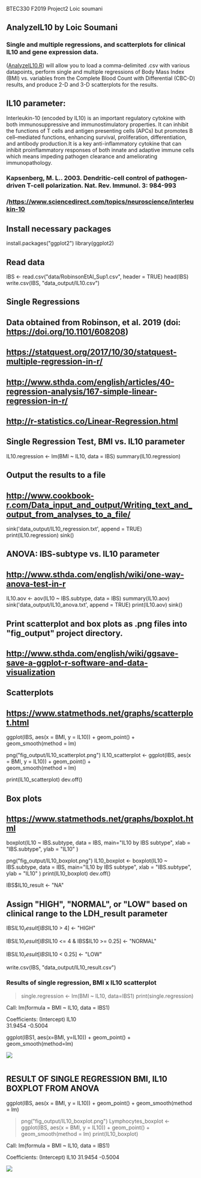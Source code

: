  BTEC330 F2019 Project2 Loic soumani
## AnalyzeIL10 by Loic Soumani

### Single and multiple regressions, and scatterplots for clinical IL10 and gene expression data.
([AnalyzeIL10.R](../master/AnalyzeIL10.R)) will allow you to load a comma-delimited .csv with various datapoints, perform single and multiple regressions of Body Mass Index (BMI) vs. variables from the Complete Blood Count with Differential (CBC-D) results, and produce 2-D and 3-D scatterplots for the results. 

## IL10 parameter:
 Interleukin-10 (encoded by IL10) is an important regulatory cytokine with both immunosuppressive and immunostimulatory properties. It can inhibit the functions of T cells and antigen presenting cells (APCs) but promotes B cell–mediated functions, enhancing survival, proliferation, differentiation, and antibody production.It is a key anti-inflammatory cytokine that can inhibit proinflammatory responses of both innate and adaptive immune cells which means impeding pathogen clearance and ameliorating immunopathology.
  ### Kapsenberg, M. L.. 2003. Dendritic-cell control of pathogen-driven T-cell polarization. Nat. Rev. Immunol. 3: 984-993 
  ### /https://www.sciencedirect.com/topics/neuroscience/interleukin-10 
  
 ## Install necessary packages
install.packages("ggplot2")
library(ggplot2)

## Read data
IBS <- read.csv("data/RobinsonEtAl_Sup1.csv", header = TRUE)
head(IBS)
write.csv(IBS, "data_output/IL10.csv")
##  Single Regressions 
##  Data obtained from Robinson, et al. 2019 (doi: https://doi.org/10.1101/608208)
##  https://statquest.org/2017/10/30/statquest-multiple-regression-in-r/
##  http://www.sthda.com/english/articles/40-regression-analysis/167-simple-linear-regression-in-r/
##  http://r-statistics.co/Linear-Regression.html

## Single Regression Test, BMI vs. IL10 parameter
IL10.regression <- lm(BMI ~ IL10, data = IBS)
summary(IL10.regression)
## Output the results to a file
## http://www.cookbook-r.com/Data_input_and_output/Writing_text_and_output_from_analyses_to_a_file/
sink('data_output/IL10_regression.txt', append = TRUE)
print(IL10.regression)
sink()

## ANOVA: IBS-subtype vs. IL10 parameter

## http://www.sthda.com/english/wiki/one-way-anova-test-in-r
IL10.aov <- aov(IL10 ~ IBS.subtype, data = IBS)
summary(IL10.aov)
sink('data_output/IL10_anova.txt', append = TRUE)
print(IL10.aov)
sink()
## Print scatterplot and box plots as .png files into "fig_output" project directory.
## http://www.sthda.com/english/wiki/ggsave-save-a-ggplot-r-software-and-data-visualization

## Scatterplots

## https://www.statmethods.net/graphs/scatterplot.html

ggplot(IBS, aes(x = BMI, y = IL10)) +
  geom_point() +    
  geom_smooth(method = lm) 

png("fig_output/IL10_scatterplot.png")
IL10_scatterplot <- ggplot(IBS, aes(x = BMI, y = IL10)) +
  geom_point() +    
  geom_smooth(method = lm) 

print(IL10_scatterplot)
dev.off()

## Box plots
## https://www.statmethods.net/graphs/boxplot.html

boxplot(IL10 ~ IBS.subtype, data = IBS, main="IL10 by IBS subtype", 
        xlab = "IBS.subtype", ylab = "IL10"
)

png("fig_output/IL10_boxplot.png")
IL10_boxplot <- boxplot(IL10 ~ IBS.subtype, data = IBS, main="IL10 by IBS subtype", 
                       xlab = "IBS.subtype", ylab = "IL10"
)
print(IL10_boxplot)
dev.off()

IBS$IL10_result <- "NA"

## Assign "HIGH", "NORMAL", or "LOW" based on clinical range to the LDH_result parameter

IBS$IL10_result[IBS$IL10 > 4] <- "HIGH"

IBS$IL10_result[IBS$IL10 <= 4 & IBS$IL10 >= 0.25] <- "NORMAL"

IBS$IL10_result[IBS$IL10 < 0.25] <- "LOW"

write.csv(IBS, "data_output/IL10_result.csv")

### Results of single regression, BMI x IL10 scatterplot

> single.regression <- lm(BMI ~ IL10, data=IBS1)
> print(single.regression)

Call:
lm(formula = BMI ~ IL10, data = IBS1)

Coefficients:
  (Intercept)         IL10  
      31.9454        -0.5004  


ggplot(IBS1, aes(x=BMI, y=IL10)) +
  geom_point() +    
  geom_smooth(method=lm) 
  
![](fig_output/IL10_scatterplot.png)




![]()

## RESULT OF SINGLE REGRESSION BMI, IL10 BOXPLOT FROM ANOVA

ggplot(IBS, aes(x = BMI, y = IL10)) + geom_point() + geom_smooth(method = lm) 
> png("fig_output/IL10_boxplot.png")
> Lymphocytes_boxplot <- ggplot(IBS, aes(x = BMI, y = IL10)) + geom_point() + geom_smooth(method = lm) 
> print(IL10_boxplot)

Call:
lm(formula = BMI ~ IL10, data = IBS1)

Coefficients:
(Intercept)         IL10 
     31.9454        -0.5004
     
![](fig_output/IL10_boxplot.png)
